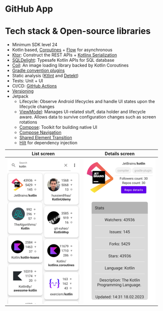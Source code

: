# GitHub App

# Tech stack & Open-source libraries
 - Minimum SDK level 24
 - Kotlin based, [Coroutines](https://github.com/Kotlin/kotlinx.coroutines) + [Flow](https://kotlinlang.org/docs/flow.html) for asynchronous
 - [Ktor](https://ktor.io/docs/welcome.html): Construct the REST APIs + [Kotlinx Serialization](https://github.com/Kotlin/kotlinx.serialization)
 - [SQLDelight](https://sqldelight.github.io/sqldelight/2.0.2/android_sqlite/): Typesafe Kotlin APIs for SQL database
 - [Coil](https://github.com/coil-kt/coil): An image loading library backed by Kotlin Coroutines
 - [Gradle convention plugins](https://docs.gradle.org/current/samples/sample_convention_plugins.html)
 - Static analysis ([Ktlint](https://github.com/pinterest/ktlint) and [Detekt](https://github.com/detekt/detekt))
 - Tests: Unit + UI
 - CI/CD: [GitHub Actions](https://github.com/MatijaSokol/GitHubApp/actions)
 - [Versioning](release/version.properties)
- Jetpack
  - Lifecycle: Observe Android lifecycles and handle UI states upon the lifecycle changes
  - [ViewModel](https://developer.android.com/topic/libraries/architecture/viewmodel): Manages UI-related stuff, data holder and lifecycle aware. Allows data to survive configuration changes such as screen rotations
  - [Compose](https://developer.android.com/compose): Toolkit for building native UI
  - [Compose Navigation](https://developer.android.com/develop/ui/compose/navigation)
  - [Shared Element Transition](https://developer.android.com/develop/ui/compose/animation/shared-elements)
  - [Hilt](https://dagger.dev/hilt/) for dependency injection
  
  
List screen            |  Details screen
:-------------------------:|:-------------------------:
![](previews/screenshot_list.jpg)  |  ![](previews/screenshot_details.jpg)